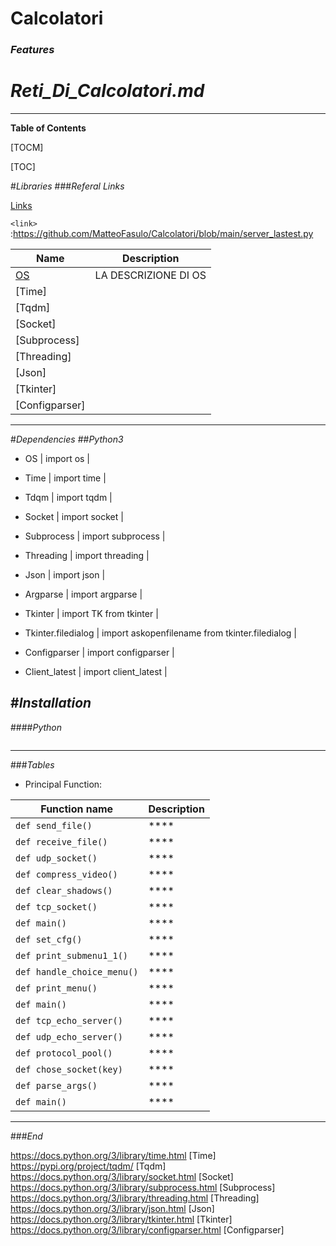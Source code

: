 # Calcolatori
### *Features*

# *Reti_Di_Calcolatori.md*
---

**Table of Contents**

[TOCM]

[TOC]

#*Libraries*
###*Referal Links*

[Links](http://localhost/)

`<link>` :<https://github.com/MatteoFasulo/Calcolatori/blob/main/server_lastest.py>

| Name | Description |
| ------------- | ------------------------------ |
| [OS] | LA DESCRIZIONE DI OS
| [Time] |
| [Tqdm]|
| [Socket] |
| [Subprocess] |
| [Threading] |
| [Json] |
| [Tkinter] |
| [Configparser] |

---
#*Dependencies*
##*Python3*
- OS
| import os  |

- Time
| import time  |

- Tdqm
| import tqdm |

- Socket
| import socket |

- Subprocess
| import subprocess |

- Threading
| import threading |

- Json
| import json  |

- Argparse
| import argparse  |

- Tkinter
| import TK from tkinter  |

- Tkinter.filedialog
| import askopenfilename from tkinter.filedialog  |

- Configparser
| import configparser  |

- Client_latest
| import client_latest  |

#*Installation*
---
####*Python*

```

```
----
                    
###*Tables*
- Principal Function:
                    

| Function name | Description                    |
| ------------- | ------------------------------ |
| `def send_file()`      | ****|
| `def receive_file()`   | ****|
| `def udp_socket()`      | ****|
| `def compress_video()`   | ****|
| `def clear_shadows()`      | ****|
| `def tcp_socket()`   | ****|
| `def main()`      | ****|
| `def set_cfg()`   | ****|
| `def print_submenu1_1()`      | ****|
| `def handle_choice_menu()`   | ****|
| `def print_menu()`      | ****|
| `def main()`   | ****|
| `def tcp_echo_server()`      | ****|
| `def udp_echo_server()`   | ****|
| `def protocol_pool()`      | ****|
| `def chose_socket(key)`   | ****|
| `def parse_args()`      | ****|
| `def main()`   | ****|
----

###*End*


[OS]: <https://docs.python.org/3/library/os.html>
https://docs.python.org/3/library/time.html [Time] 
https://pypi.org/project/tqdm/ [Tqdm]
https://docs.python.org/3/library/socket.html [Socket] 
https://docs.python.org/3/library/subprocess.html [Subprocess] 
https://docs.python.org/3/library/threading.html [Threading] 
https://docs.python.org/3/library/json.html [Json] 
https://docs.python.org/3/library/tkinter.html [Tkinter] 
https://docs.python.org/3/library/configparser.html [Configparser] 
